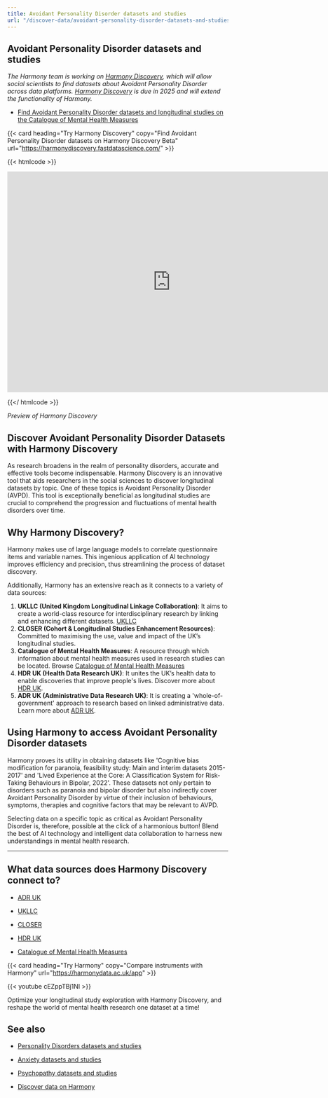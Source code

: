 ```yaml
---
title: Avoidant Personality Disorder datasets and studies
url: "/discover-data/avoidant-personality-disorder-datasets-and-studies"
---
```


## Avoidant Personality Disorder datasets and studies

*The Harmony team is working on [Harmony Discovery](https://harmonydiscovery.fastdatascience.com/), which will allow social scientists to find datasets about Avoidant Personality Disorder across data platforms. [Harmony Discovery](https://harmonydiscovery.fastdatascience.com/) is due in 2025 and will extend the functionality of Harmony.*

* [Find Avoidant Personality Disorder datasets and longitudinal studies on the Catalogue of Mental Health Measures](https://www.cataloguementalhealth.ac.uk/?content=search&query=Topic:avoidant+personality+disorder)


{{< card heading="Try Harmony Discovery" copy="Find Avoidant Personality Disorder datasets on Harmony Discovery Beta" url="https://harmonydiscovery.fastdatascience.com/" >}}

{{< htmlcode >}}

<iframe src="https://www.veed.io/embed/b8eb93ee-5cca-4b09-8b5d-34b614cb0f58" width="744" height="504" frameborder="0" title="Thomas Wood's Video - Oct 23, 2024" webkitallowfullscreen mozallowfullscreen allowfullscreen></iframe>

{{</ htmlcode >}}

*Preview of Harmony Discovery*


## Discover Avoidant Personality Disorder Datasets with Harmony Discovery

As research broadens in the realm of personality disorders, accurate and effective tools become indispensable. Harmony Discovery is an innovative tool that aids researchers in the social sciences to discover longitudinal datasets by topic. One of these topics is Avoidant Personality Disorder (AVPD). This tool is exceptionally beneficial as longitudinal studies are crucial to comprehend the progression and fluctuations of mental health disorders over time. 

## Why Harmony Discovery?

Harmony makes use of large language models to correlate questionnaire items and variable names. This ingenious application of AI technology improves efficiency and precision, thus streamlining the process of dataset discovery. 

Additionally, Harmony has an extensive reach as it connects to a variety of data sources:

1. **UKLLC (United Kingdom Longitudinal Linkage Collaboration)**: It aims to create a world-class resource for interdisciplinary research by linking and enhancing different datasets. [UKLLC](https://explore.ukllc.ac.uk)
2. **CLOSER (Cohort & Longitudinal Studies Enhancement Resources)**: Committed to maximising the use, value and impact of the UK’s longitudinal studies.
3. **Catalogue of Mental Health Measures**: A resource through which information about mental health measures used in research studies can be located. Browse [Catalogue of Mental Health Measures](https://www.cataloguementalhealth.ac.uk/)
4. **HDR UK (Health Data Research UK)**: It unites the UK’s health data to enable discoveries that improve people's lives. Discover more about [HDR UK](https://www.hdruk.ac.uk/).
5. **ADR UK (Administrative Data Research UK)**: It is creating a 'whole-of-government' approach to research based on linked administrative data. Learn more about [ADR UK](https://www.adruk.org/).

## Using Harmony to access Avoidant Personality Disorder datasets

Harmony proves its utility in obtaining datasets like 'Cognitive bias modification for paranoia, feasibility study: Main and interim datasets 2015-2017' and 'Lived Experience at the Core: A Classification System for Risk-Taking Behaviours in Bipolar, 2022'. These datasets not only pertain to disorders such as paranoia and bipolar disorder but also indirectly cover Avoidant Personality Disorder by virtue of their inclusion of behaviours, symptoms, therapies and cognitive factors that may be relevant to AVPD.

Selecting data on a specific topic as critical as Avoidant Personality Disorder is, therefore, possible at the click of a harmonious button! Blend the best of AI technology and intelligent data collaboration to harness new understandings in mental health research.

---


## What data sources does Harmony Discovery connect to?

* [ADR UK](https://www.adruk.org/data-access/data-catalogue/)

* [UKLLC](https://explore.ukllc.ac.uk)

* [CLOSER](https://closer.ac.uk/)

* [HDR UK](https://www.healthdatagateway.org/)

* [Catalogue of Mental Health Measures](https://www.cataloguementalhealth.ac.uk/)

{{< card heading="Try Harmony" copy="Compare instruments with Harmony" url="https://harmonydata.ac.uk/app" >}}

{{< youtube cEZppTBj1NI >}}


Optimize your longitudinal study exploration with Harmony Discovery, and reshape the world of mental health research one dataset at a time!

## See also

* [Personality Disorders datasets and studies](/discover-data/personality-disorders-datasets-and-studies)

* [Anxiety datasets and studies](/discover-data/anxiety-datasets-and-studies)

* [Psychopathy datasets and studies](/discover-data/psychopathy-datasets-and-studies)

* [Discover data on Harmony](/discover-data/)